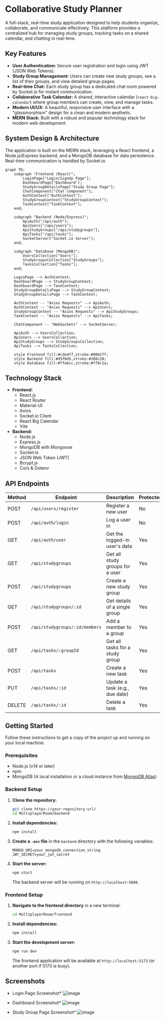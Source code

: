 # Collaborative Study Planner

A full-stack, real-time study application designed to help students organize, collaborate, and communicate effectively. This platform provides a centralized hub for managing study groups, tracking tasks on a shared calendar, and chatting in real-time.

## Key Features

- **User Authentication:** Secure user registration and login using JWT (JSON Web Tokens).
- **Study Group Management:** Users can create new study groups, see a list of their groups, and view detailed group pages.
- **Real-time Chat:** Each study group has a dedicated chat room powered by Socket.io for instant communication.
- **Collaborative Task Calendar:** A shared, interactive calendar (`react-big-calendar`) where group members can create, view, and manage tasks.
- **Modern UI/UX:** A beautiful, responsive user interface with a "glassmorphism" design for a clean and modern aesthetic.
- **MERN Stack:** Built with a robust and popular technology stack for modern web development.

## System Design & Architecture

The application is built on the MERN stack, leveraging a React frontend, a Node.js/Express backend, and a MongoDB database for data persistence. Real-time communication is handled by Socket.io.

```mermaid
graph TD;
    subgraph "Frontend (React)";
        LoginPage["Login/SignUp Page"];
        DashboardPage["Dashboard"];
        StudyGroupDetailsPage["Study Group Page"];
        ChatComponent["Chat Component"];
        AuthContext["AuthContext"];
        StudyGroupContext["StudyGroupContext"];
        TaskContext["TaskContext"];
    end;

    subgraph "Backend (Node/Express)";
        ApiAuth["/api/auth"];
        ApiUsers["/api/users"];
        ApiStudyGroups["/api/studygroups"];
        ApiTasks["/api/tasks"];
        SocketServer["Socket.io Server"];
    end;
    
    subgraph "Database (MongoDB)";
        UsersCollection["Users"];
        StudyGroupsCollection["StudyGroups"];
        TasksCollection["Tasks"];
    end;

    LoginPage --> AuthContext;
    DashboardPage --> StudyGroupContext;
    DashboardPage --> TaskContext;
    StudyGroupDetailsPage --> StudyGroupContext;
    StudyGroupDetailsPage --> TaskContext;
    
    AuthContext -- "Axios Requests" --> ApiAuth;
    AuthContext -- "Axios Requests" --> ApiUsers;
    StudyGroupContext -- "Axios Requests" --> ApiStudyGroups;
    TaskContext -- "Axios Requests" --> ApiTasks;
    
    ChatComponent -- "WebSockets" --> SocketServer;
    
    ApiAuth --> UsersCollection;
    ApiUsers --> UsersCollection;
    ApiStudyGroups --> StudyGroupsCollection;
    ApiTasks --> TasksCollection;

    style Frontend fill:#cde4ff,stroke:#0062ff;
    style Backend fill:#d5f0d5,stroke:#208c20;
    style Database fill:#ffe6cc,stroke:#ff8c1a;
```

## Technology Stack

- **Frontend:**
  - React.js
  - React Router
  - Material-UI
  - Axios
  - Socket.io Client
  - React Big Calendar
  - Vite
- **Backend:**
  - Node.js
  - Express.js
  - MongoDB with Mongoose
  - Socket.io
  - JSON Web Token (JWT)
  - Bcrypt.js
  - Cors & Dotenv

## API Endpoints

| Method | Endpoint                | Description                       | Protected |
|--------|-------------------------|-----------------------------------|-----------|
| POST   | `/api/users/register`   | Register a new user               | No        |
| POST   | `/api/auth/login`       | Log a user in                     | No        |
| GET    | `/api/auth/user`        | Get the logged-in user's data     | Yes       |
| GET    | `/api/studygroups`      | Get all study groups for a user   | Yes       |
| POST   | `/api/studygroups`      | Create a new study group          | Yes       |
| GET    | `/api/studygroups/:id`  | Get details of a single group     | Yes       |
| POST   | `/api/studygroups/:id/members` | Add a member to a group    | Yes       |
| GET    | `/api/tasks/:groupId`   | Get all tasks for a study group   | Yes       |
| POST   | `/api/tasks`            | Create a new task                 | Yes       |
| PUT    | `/api/tasks/:id`        | Update a task (e.g., due date)    | Yes       |
| DELETE | `/api/tasks/:id`        | Delete a task                     | Yes       |


## Getting Started

Follow these instructions to get a copy of the project up and running on your local machine.

### Prerequisites

- Node.js (v14 or later)
- npm
- MongoDB (A local installation or a cloud instance from [MongoDB Atlas](https://www.mongodb.com/cloud/atlas))

### Backend Setup

1.  **Clone the repository:**
    ```bash
    git clone https://your-repository-url/
    cd MultiplayerRoom/backend
    ```
2.  **Install dependencies:**
    ```bash
    npm install
    ```
3.  **Create a `.env` file** in the `backend` directory with the following variables:
    ```env
    MONGO_URI=your_mongodb_connection_string
    JWT_SECRET=your_jwt_secret
    ```
4.  **Start the server:**
    ```bash
    npm start
    ```
    The backend server will be running on `http://localhost:5000`.

### Frontend Setup

1.  **Navigate to the frontend directory** in a new terminal:
    ```bash
    cd MultiplayerRoom/frontend
    ```
2.  **Install dependencies:**
    ```bash
    npm install
    ```
3.  **Start the development server:**
    ```bash
    npm run dev
    ```
    The frontend application will be available at `http://localhost:5173` (or another port if 5173 is busy).

## Screenshots

* Login Page Screenshot*
![image](https://github.com/user-attachments/assets/0257ab5e-fc31-4d5b-b8f8-b48e4403505c)


* Dashboard Screenshot*
![image](https://github.com/user-attachments/assets/191ad0e4-7296-4add-9b25-5c52a6feaaa8)


* Study Group Page Screenshot*
![image](https://github.com/user-attachments/assets/b1832f15-60e1-430d-8c59-260537322325)
 
